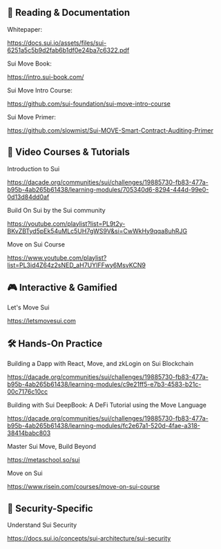📖 Reading & Documentation
--------------------------

Whitepaper:

https://docs.sui.io/assets/files/sui-6251a5c5b9d2fab6b1df0e24ba7c6322.pdf

Sui Move Book:

https://intro.sui-book.com/

Sui Move Intro Course:

https://github.com/sui-foundation/sui-move-intro-course

Sui Move Primer:

https://github.com/slowmist/Sui-MOVE-Smart-Contract-Auditing-Primer

🎥 Video Courses & Tutorials
----------------------------

Introduction to Sui

<https://dacade.org/communities/sui/challenges/19885730-fb83-477a-b95b-4ab265b61438/learning-modules/705340d6-8294-444d-99e0-0d13d84dd0af>

Build On Sui by the Sui community

https://youtube.com/playlist?list=PL9t2y-BKvZBTyd5pEk54uMLc5UH7gWS9V&si=CwWkHy9qqa8uhRJG

Move on Sui Course

https://www.youtube.com/playlist?list=PL3id4Z64z2sNED_aH7UYIFFwy6MsvKCN9

🎮 Interactive & Gamified
-------------------------

Let's Move Sui

[](https://t.co/mLUPvsW5XI)<https://letsmovesui.com>

🛠️ Hands-On Practice
---------------------

Building a Dapp with React, Move, and zkLogin on Sui Blockchain

<https://dacade.org/communities/sui/challenges/19885730-fb83-477a-b95b-4ab265b61438/learning-modules/c9e21ff5-e7b3-4583-b21c-00c7176c10cc>

Building with Sui DeepBook: A DeFi Tutorial using the Move Language

<https://dacade.org/communities/sui/challenges/19885730-fb83-477a-b95b-4ab265b61438/learning-modules/fc2e67a1-520d-4fae-a318-38414babc803>

Master Sui Move, Build Beyond

https://metaschool.so/sui

Move on Sui

<https://www.risein.com/courses/move-on-sui-course>

🔐 Security-Specific
--------------------

Understand Sui Security

https://docs.sui.io/concepts/sui-architecture/sui-security
